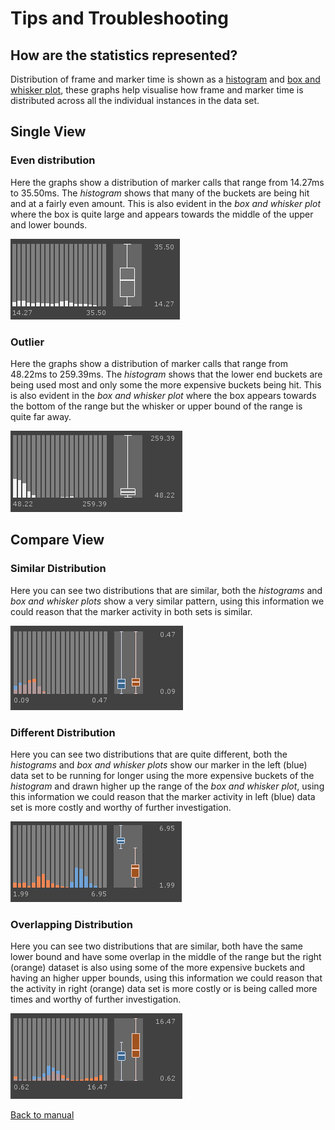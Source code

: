 # Tips and Troubleshooting

## How are the statistics represented?
Distribution of frame and marker time is shown as a [histogram](https://en.wikipedia.org/wiki/Histogram) and [box and whisker plot](https://en.wikipedia.org/wiki/Box_plot), these graphs help visualise how frame and marker time is distributed across all the individual instances in the data set.

## Single View

### **Even distribution**
Here the graphs show a distribution of marker calls that range from 14.27ms to 35.50ms. The *histogram* shows that many of the buckets are being hit and at a fairly even amount. This is also evident in the *box and whisker plot* where the box is quite large and appears towards the middle of the upper and lower bounds.

![Distribution.](images/distribution-wide.png)

### **Outlier**
Here the graphs show a distribution of marker calls that range from 48.22ms to 259.39ms. The *histogram* shows that the lower end buckets are being used most and only some the more expensive buckets being hit. This is also evident in the *box and whisker plot* where the box appears towards the bottom of the range but the whisker or upper bound of the range is quite far away.

![Distribution.](images/distribution-outlier.png)

## Compare View
### **Similar Distribution**
Here you can see two distributions that are similar, both the *histograms* and *box and whisker plots* show a very similar pattern, using this information we could reason that the marker activity in both sets is similar.

![Distribution.](images/distribution-similar.png)

### **Different Distribution**
Here you can see two distributions that are quite different, both the *histograms* and *box and whisker plots* show our marker in the left (blue) data set to be running for longer using the more expensive buckets of the *histogram* and drawn higher up the range of the *box and whisker plot*, using this information we could reason that the marker activity in left (blue) data set is more costly and worthy of further investigation.

![Distribution.](images/distribution-different.png)

### **Overlapping Distribution**
Here you can see two distributions that are similar, both have the same lower bound and have some overlap in the middle of the range but the right (orange) dataset is also using some of the more expensive buckets and having an higher upper bounds, using this information we could reason that the activity in right (orange) data set is more costly or is being called more times and worthy of further investigation.


![Distribution.](images/distribution-trending-longer.png)

[Back to manual](manual.md)